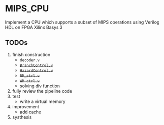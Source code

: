# MIPS_CPU
Implement a CPU which supports a subset of MIPS operations using Verilog HDL on FPGA Xilinx Basys 3

## TODOs
1. finish construction
	* ~~`decoder.v`~~
	* ~~`BranchControl.v`~~
	* ~~`HazardControl.v`~~
	* ~~`RM_ctrl.v`~~
	* ~~`WM_ctrl.v`~~
	* solving div function
2. fully review the pipeline code
3. test
	* write a virtual memory
4. improvement
	* add cache
5. systhesis